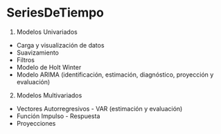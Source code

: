 # SeriesDeTiempo
1. Modelos Univariados
* Carga y visualización de datos
* Suavizamiento
* Filtros
* Modelo de Holt Winter
* Modelo ARIMA (identificación, estimación, diagnóstico, proyección y evaluación)

2. Modelos Multivariados
* Vectores Autorregresivos - VAR (estimación y evaluación)
* Función Impulso - Respuesta
* Proyecciones

